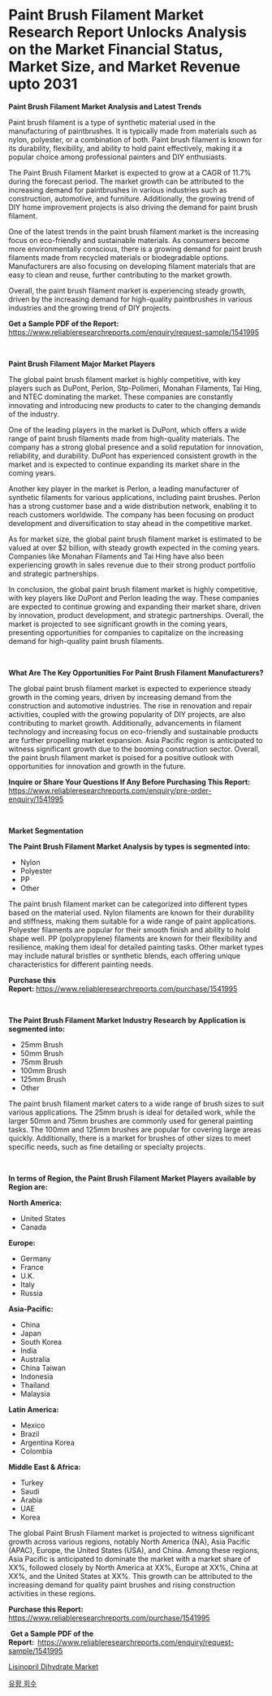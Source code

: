 <p><h1>Paint Brush Filament Market Research Report Unlocks Analysis on the Market Financial Status, Market Size, and Market Revenue upto 2031</h1></p><p><strong>Paint Brush Filament Market Analysis and Latest Trends</strong></p>
<p><p>Paint brush filament is a type of synthetic material used in the manufacturing of paintbrushes. It is typically made from materials such as nylon, polyester, or a combination of both. Paint brush filament is known for its durability, flexibility, and ability to hold paint effectively, making it a popular choice among professional painters and DIY enthusiasts.</p><p>The Paint Brush Filament Market is expected to grow at a CAGR of 11.7% during the forecast period. The market growth can be attributed to the increasing demand for paintbrushes in various industries such as construction, automotive, and furniture. Additionally, the growing trend of DIY home improvement projects is also driving the demand for paint brush filament.</p><p>One of the latest trends in the paint brush filament market is the increasing focus on eco-friendly and sustainable materials. As consumers become more environmentally conscious, there is a growing demand for paint brush filaments made from recycled materials or biodegradable options. Manufacturers are also focusing on developing filament materials that are easy to clean and reuse, further contributing to the market growth.</p><p>Overall, the paint brush filament market is experiencing steady growth, driven by the increasing demand for high-quality paintbrushes in various industries and the growing trend of DIY projects.</p></p>
<p><strong>Get a Sample PDF of the Report:&nbsp;</strong> <a href="https://www.reliableresearchreports.com/enquiry/request-sample/1541995">https://www.reliableresearchreports.com/enquiry/request-sample/1541995</a></p>
<p>&nbsp;</p>
<p><strong>Paint Brush Filament Major Market Players</strong></p>
<p><p>The global paint brush filament market is highly competitive, with key players such as DuPont, Perlon, Stp-Polimeri, Monahan Filaments, Tai Hing, and NTEC dominating the market. These companies are constantly innovating and introducing new products to cater to the changing demands of the industry.</p><p>One of the leading players in the market is DuPont, which offers a wide range of paint brush filaments made from high-quality materials. The company has a strong global presence and a solid reputation for innovation, reliability, and durability. DuPont has experienced consistent growth in the market and is expected to continue expanding its market share in the coming years.</p><p>Another key player in the market is Perlon, a leading manufacturer of synthetic filaments for various applications, including paint brushes. Perlon has a strong customer base and a wide distribution network, enabling it to reach customers worldwide. The company has been focusing on product development and diversification to stay ahead in the competitive market.</p><p>As for market size, the global paint brush filament market is estimated to be valued at over $2 billion, with steady growth expected in the coming years. Companies like Monahan Filaments and Tai Hing have also been experiencing growth in sales revenue due to their strong product portfolio and strategic partnerships.</p><p>In conclusion, the global paint brush filament market is highly competitive, with key players like DuPont and Perlon leading the way. These companies are expected to continue growing and expanding their market share, driven by innovation, product development, and strategic partnerships. Overall, the market is projected to see significant growth in the coming years, presenting opportunities for companies to capitalize on the increasing demand for high-quality paint brush filaments.</p></p>
<p>&nbsp;</p>
<p><strong>What Are The Key Opportunities For Paint Brush Filament Manufacturers?</strong></p>
<p><p>The global paint brush filament market is expected to experience steady growth in the coming years, driven by increasing demand from the construction and automotive industries. The rise in renovation and repair activities, coupled with the growing popularity of DIY projects, are also contributing to market growth. Additionally, advancements in filament technology and increasing focus on eco-friendly and sustainable products are further propelling market expansion. Asia Pacific region is anticipated to witness significant growth due to the booming construction sector. Overall, the paint brush filament market is poised for a positive outlook with opportunities for innovation and growth in the future.</p></p>
<p><strong>Inquire or Share Your Questions If Any Before Purchasing This Report:</strong> <a href="https://www.reliableresearchreports.com/enquiry/pre-order-enquiry/1541995">https://www.reliableresearchreports.com/enquiry/pre-order-enquiry/1541995</a></p>
<p>&nbsp;</p>
<p><strong>Market Segmentation</strong></p>
<p><strong>The Paint Brush Filament Market Analysis by types is segmented into:</strong></p>
<p><ul><li>Nylon</li><li>Polyester</li><li>PP</li><li>Other</li></ul></p>
<p><p>The paint brush filament market can be categorized into different types based on the material used. Nylon filaments are known for their durability and stiffness, making them suitable for a wide range of paint applications. Polyester filaments are popular for their smooth finish and ability to hold shape well. PP (polypropylene) filaments are known for their flexibility and resilience, making them ideal for detailed painting tasks. Other market types may include natural bristles or synthetic blends, each offering unique characteristics for different painting needs.</p></p>
<p><strong>Purchase this Report:&nbsp;</strong><a href="https://www.reliableresearchreports.com/purchase/1541995">https://www.reliableresearchreports.com/purchase/1541995</a></p>
<p>&nbsp;</p>
<p><strong>The Paint Brush Filament Market Industry Research by Application is segmented into:</strong></p>
<p><ul><li>25mm Brush</li><li>50mm Brush</li><li>75mm Brush</li><li>100mm Brush</li><li>125mm Brush</li><li>Other</li></ul></p>
<p><p>The paint brush filament market caters to a wide range of brush sizes to suit various applications. The 25mm brush is ideal for detailed work, while the larger 50mm and 75mm brushes are commonly used for general painting tasks. The 100mm and 125mm brushes are popular for covering large areas quickly. Additionally, there is a market for brushes of other sizes to meet specific needs, such as fine detailing or specialty projects.</p></p>
<p>&nbsp;</p>
<p><strong>In terms of Region, the Paint Brush Filament Market Players available by Region are:</strong></p>
<p>
    <p> <strong> North America: </strong>
        <ul>
            <li>United States</li>
            <li>Canada</li>
        </ul>
        </p> 
    <p> <strong> Europe: </strong>
        <ul>
            <li>Germany</li>
            <li>France</li>
            <li>U.K.</li>
            <li>Italy</li>
            <li>Russia</li>
        </ul>
        </p> 
    <p> <strong> Asia-Pacific: </strong>
        <ul>
            <li>China</li>
            <li>Japan</li>
            <li>South Korea</li>
            <li>India</li>
            <li>Australia</li>
            <li>China Taiwan</li>
            <li>Indonesia</li>
            <li>Thailand</li>
            <li>Malaysia</li>
        </ul>
        </p> 
    <p> <strong> Latin America: </strong>
        <ul>
            <li>Mexico</li>
            <li>Brazil</li>
            <li>Argentina Korea</li>
            <li>Colombia</li>
        </ul>
        </p> 
    <p> <strong> Middle East & Africa: </strong>
        <ul>
            <li>Turkey</li>
            <li>Saudi</li>
            <li>Arabia</li>
            <li>UAE</li>
            <li>Korea</li>
        </ul>
    </p>
    </p>
<p><p>The global Paint Brush Filament market is projected to witness significant growth across various regions, notably North America (NA), Asia Pacific (APAC), Europe, the United States (USA), and China. Among these regions, Asia Pacific is anticipated to dominate the market with a market share of XX%, followed closely by North America at XX%, Europe at XX%, China at XX%, and the United States at XX%. This growth can be attributed to the increasing demand for quality paint brushes and rising construction activities in these regions.</p></p>
<p><strong>Purchase this Report: </strong><a href="https://www.reliableresearchreports.com/purchase/1541995">https://www.reliableresearchreports.com/purchase/1541995</a></p>
<p>&nbsp;<strong>Get a Sample PDF of the Report:&nbsp;&nbsp;</strong><a href="https://www.reliableresearchreports.com/enquiry/request-sample/1541995">https://www.reliableresearchreports.com/enquiry/request-sample/1541995</a></p>
<p><strong></strong></p>
<p><p><a href="https://github.com/mauripalmi/Market-Research-Report-List-2/blob/main/lisinopril-dihydrate-market.md">Lisinopril Dihydrate Market</a></p><p><a href="https://github.com/jntpkh496620/Market-Research-Report-List-1/blob/main/4412514192882.md">유황 회수</a></p></p>